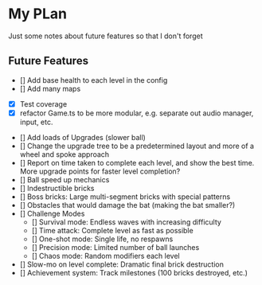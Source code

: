 # My PLan

Just some notes about future features so that I don't forget

## Future Features

- [] Add base health to each level in the config
- [] Add many maps
- [X] Test coverage
- [X] refactor Game.ts to be more modular, e.g. separate out audio manager, input, etc.
- [] Add loads of Upgrades (slower ball)
- [] Change the upgrade tree to be a predetermined layout and more of a wheel and spoke approach
- [] Report on time taken to complete each level, and show the best time.  More upgrade points for faster level completion?
- [] Ball speed up mechanics
- [] Indestructible bricks
- [] Boss bricks: Large multi-segment bricks with special patterns
- [] Obstacles that would damage the bat (making the bat smaller?)
- [] Challenge Modes
    - [] Survival mode: Endless waves with increasing difficulty
    - [] Time attack: Complete level as fast as possible
    - [] One-shot mode: Single life, no respawns
    - [] Precision mode: Limited number of ball launches
    - [] Chaos mode: Random modifiers each level
- [] Slow-mo on level complete: Dramatic final brick destruction
- [] Achievement system: Track milestones (100 bricks destroyed, etc.)

